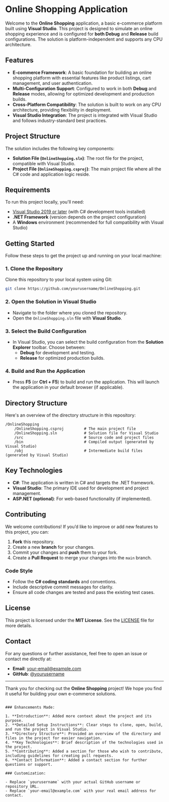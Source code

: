 
# Online Shopping Application

Welcome to the **Online Shopping** application, a basic e-commerce platform built using **Visual Studio**. This project is designed to simulate an online shopping experience and is configured for **both Debug** and **Release** build configurations. The solution is platform-independent and supports any CPU architecture.

## Features

- **E-commerce Framework**: A basic foundation for building an online shopping platform with essential features like product listings, cart management, and user authentication.
- **Multi-Configuration Support**: Configured to work in both **Debug** and **Release** modes, allowing for optimized development and production builds.
- **Cross-Platform Compatibility**: The solution is built to work on any CPU architecture, providing flexibility in deployment.
- **Visual Studio Integration**: The project is integrated with Visual Studio and follows industry-standard best practices.

## Project Structure

The solution includes the following key components:

- **Solution File (`OnlineShopping.sln`)**: The root file for the project, compatible with Visual Studio.
- **Project File (`OnlineShopping.csproj`)**: The main project file where all the C# code and application logic reside.

## Requirements

To run this project locally, you'll need:

- [Visual Studio 2019 or later](https://visualstudio.microsoft.com/) (with C# development tools installed)
- **.NET Framework** (version depends on the project configuration)
- A **Windows** environment (recommended for full compatibility with Visual Studio)

## Getting Started

Follow these steps to get the project up and running on your local machine:

### 1. Clone the Repository

Clone this repository to your local system using Git:

```bash
git clone https://github.com/yourusername/OnlineShopping.git
```

### 2. Open the Solution in Visual Studio

- Navigate to the folder where you cloned the repository.
- Open the `OnlineShopping.sln` file with **Visual Studio**.

### 3. Select the Build Configuration

- In Visual Studio, you can select the build configuration from the **Solution Explorer** toolbar. Choose between:
  - **Debug** for development and testing.
  - **Release** for optimized production builds.

### 4. Build and Run the Application

- Press **F5** (or **Ctrl + F5**) to build and run the application. This will launch the application in your default browser (if applicable).

## Directory Structure

Here's an overview of the directory structure in this repository:

```
/OnlineShopping
    /OnlineShopping.csproj         # The main project file
    /OnlineShopping.sln            # Solution file for Visual Studio
    /src                           # Source code and project files
    /bin                           # Compiled output (generated by Visual Studio)
    /obj                           # Intermediate build files (generated by Visual Studio)
```

## Key Technologies

- **C#**: The application is written in C# and targets the .NET framework.
- **Visual Studio**: The primary IDE used for development and project management.
- **ASP.NET (optional)**: For web-based functionality (if implemented).

## Contributing

We welcome contributions! If you’d like to improve or add new features to this project, you can:

1. **Fork** this repository.
2. Create a new **branch** for your changes.
3. Commit your changes and **push** them to your fork.
4. Create a **Pull Request** to merge your changes into the `main` branch.

### Code Style

- Follow the **C# coding standards** and conventions.
- Include descriptive commit messages for clarity.
- Ensure all code changes are tested and pass the existing test cases.

## License

This project is licensed under the **MIT License**. See the [LICENSE](LICENSE) file for more details.

## Contact

For any questions or further assistance, feel free to open an issue or contact me directly at:

- **Email**: [your-email@example.com](mailto:your-email@example.com)
- **GitHub**: [@yourusername](https://github.com/yourusername)

---

Thank you for checking out the **Online Shopping** project! We hope you find it useful for building your own e-commerce solutions.

```

### Enhancements Made:

1. **Introduction**: Added more context about the project and its purpose.
2. **Detailed Setup Instructions**: Clear steps to clone, open, build, and run the project in Visual Studio.
3. **Directory Structure**: Provided an overview of the directory and files in the project for easier navigation.
4. **Key Technologies**: Brief description of the technologies used in the project.
5. **Contributing**: Added a section for those who wish to contribute, including guidelines for creating pull requests.
6. **Contact Information**: Added a contact section for further questions or support.

### Customization:

- Replace `yourusername` with your actual GitHub username or repository URL.
- Replace `your-email@example.com` with your real email address for contact. 

